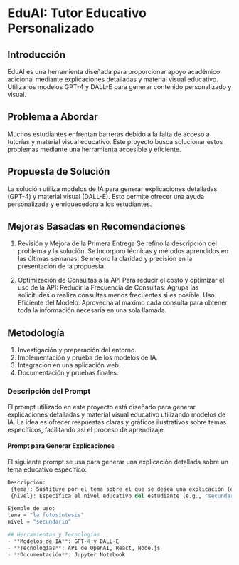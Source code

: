 # EduAI: Tutor Educativo Personalizado

## Introducción
EduAI es una herramienta diseñada para proporcionar apoyo académico adicional mediante explicaciones detalladas y material visual educativo. Utiliza los modelos GPT-4 y DALL-E para generar contenido personalizado y visual.

## Problema a Abordar
Muchos estudiantes enfrentan barreras debido a la falta de acceso a tutorías y material visual educativo. Este proyecto busca solucionar estos problemas mediante una herramienta accesible y eficiente.

## Propuesta de Solución
La solución utiliza modelos de IA para generar explicaciones detalladas (GPT-4) y material visual (DALL-E). Esto permite ofrecer una ayuda personalizada y enriquecedora a los estudiantes.

## Mejoras Basadas en Recomendaciones
1. Revisión y Mejora de la Primera Entrega
Se refino la descripción del problema y la solución.
Se incorporo técnicas y métodos aprendidos en las últimas semanas.
Se mejoro la claridad y precisión en la presentación de la propuesta.

2. Optimización de Consultas a la API
Para reducir el costo y optimizar el uso de la API:
Reducir la Frecuencia de Consultas: Agrupa las solicitudes o realiza consultas menos frecuentes si es posible.
Uso Eficiente del Modelo: Aprovecha al máximo cada consulta para obtener toda la información necesaria en una sola llamada.

## Metodología
1. Investigación y preparación del entorno.
2. Implementación y prueba de los modelos de IA.
3. Integración en una aplicación web.
4. Documentación y pruebas finales.

### Descripción del Prompt 
El prompt utilizado en este proyecto está diseñado para generar explicaciones detalladas y material visual educativo utilizando modelos de IA. La idea es ofrecer respuestas claras y gráficos ilustrativos sobre temas específicos, facilitando así el proceso de aprendizaje. 
#### Prompt para Generar Explicaciones 
El siguiente prompt se usa para generar una explicación detallada sobre un tema educativo específico: 
```python prompt = f"Genera una explicación detallada sobre {tema} para un estudiante de nivel {nivel}."
Descripción:
 {tema}: Sustituye por el tema sobre el que se desea una explicación (e.g., "la fotosíntesis").
 {nivel}: Especifica el nivel educativo del estudiante (e.g., "secundario").

Ejemplo de uso:
tema = "la fotosíntesis"
nivel = "secundario"

## Herramientas y Tecnologías
- **Modelos de IA**: GPT-4 y DALL-E
- **Tecnologías**: API de OpenAI, React, Node.js
- **Documentación**: Jupyter Notebook

